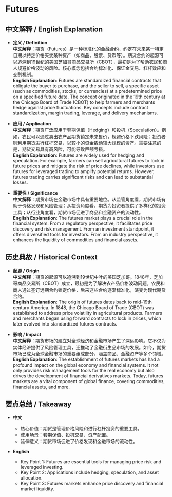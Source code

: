 # Futures

## 中文解释 / English Explanation

* **定义 / Definition**  
  **中文解释**：期货（Futures）是一种标准化的金融合约，约定在未来某一特定日期以特定价格买卖某种资产（如商品、股票、货币等）。期货合约的起源可以追溯到19世纪的美国芝加哥商品交易所（CBOT），最初是为了帮助农民和商人规避价格波动的风险。核心概念包括合约标准化、保证金交易、杠杆效应和交割机制。  
  **English Explanation**: Futures are standardized financial contracts that obligate the buyer to purchase, and the seller to sell, a specific asset (such as commodities, stocks, or currencies) at a predetermined price on a specified future date. The concept originated in the 19th century at the Chicago Board of Trade (CBOT) to help farmers and merchants hedge against price fluctuations. Key concepts include contract standardization, margin trading, leverage, and delivery mechanisms.

* **应用 / Application**  
  **中文解释**：期货广泛应用于套期保值（Hedging）和投机（Speculation）。例如，农民可以通过卖出农产品期货锁定未来售价，规避价格下跌风险；投资者则利用期货进行杠杆交易，以较小的资金撬动较大规模的资产。需要注意的是，期货交易具有高风险，可能导致巨额亏损。  
  **English Explanation**: Futures are widely used for hedging and speculation. For example, farmers can sell agricultural futures to lock in future prices and mitigate the risk of price declines, while investors use futures for leveraged trading to amplify potential returns. However, futures trading carries significant risks and can lead to substantial losses.

* **重要性 / Significance**  
  **中文解释**：期货市场在金融市场中具有重要地位。从监管角度看，期货市场有助于价格发现和风险管理；从投资角度看，期货为投资者提供了多样化的投资工具；从行业角度看，期货市场促进了商品和金融资产的流动性。  
  **English Explanation**: The futures market plays a crucial role in the financial system. From a regulatory perspective, it facilitates price discovery and risk management. From an investment standpoint, it offers diversified tools for investors. From an industry perspective, it enhances the liquidity of commodities and financial assets.

## 历史典故 / Historical Context

* **起源 / Origin**  
  **中文解释**：期货的起源可以追溯到19世纪中叶的美国芝加哥。1848年，芝加哥商品交易所（CBOT）成立，最初是为了解决农产品价格波动问题。农民和商人通过签订远期合约锁定价格，后来这些合约逐渐标准化，演变为现代期货合约。  
  **English Explanation**: The origin of futures dates back to mid-19th century America. In 1848, the Chicago Board of Trade (CBOT) was established to address price volatility in agricultural products. Farmers and merchants began using forward contracts to lock in prices, which later evolved into standardized futures contracts.

* **影响 / Impact**  
  **中文解释**：期货市场的建立对全球经济和金融市场产生了深远影响。它不仅为实体经济提供了风险管理工具，还推动了金融衍生品市场的发展。如今，期货市场已成为全球金融市场的重要组成部分，涵盖商品、金融资产等多个领域。  
  **English Explanation**: The establishment of futures markets has had a profound impact on the global economy and financial systems. It not only provides risk management tools for the real economy but also drives the development of financial derivatives markets. Today, futures markets are a vital component of global finance, covering commodities, financial assets, and more.

## 要点总结 / Takeaway

* **中文**  
  - 核心价值：期货是管理价格风险和进行杠杆投资的重要工具。  
  - 使用场景：套期保值、投机交易、资产配置。  
  - 延伸意义：期货市场促进了价格发现和金融市场的流动性。  

* **English**  
  - Key Point 1: Futures are essential tools for managing price risk and leveraged investing.  
  - Key Point 2: Applications include hedging, speculation, and asset allocation.  
  - Key Point 3: Futures markets enhance price discovery and financial market liquidity.
